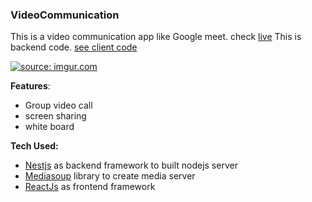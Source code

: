 ### VideoCommunication

This is a video communication app like Google meet. check [live](https://trusting-bardeen-5c7ecb.netlify.app/)
This is backend code. [see client code](https://github.com/biki321/videocomm-client)

<a href="https://i.imgur.com/N44axfr.gif"><img src="https://i.imgur.com/N44axfr.gif" title="source: imgur.com" /></a>

**Features**:

- Group video call
- screen sharing
- white board

**Tech Used:**

- [Nestjs](https://nestjs.com/) as backend framework to built nodejs server
- [Mediasoup](https://mediasoup.org/) library to create media server
- [ReactJs](https://reactjs.org/) as frontend framework
